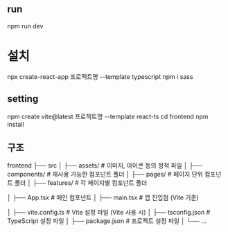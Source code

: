 ## run 
npm run dev

# 설치
npx create-react-app 프로젝트명 --template typescript
npm i sass

## setting
npm create vite@latest 프로젝트명 --template react-ts
cd frontend
npm install

## 구조
frontend
├── src
│   ├── assets/            # 이미지, 아이콘 등의 정적 파일
│   ├── components/        # 재사용 가능한 컴포넌트 폴더
│   ├── pages/             # 페이지 단위 컴포넌트 폴더
│   ├── features/          # 각 페이지별 컴포넌트 폴더

│   ├── App.tsx            # 메인 컴포넌트
│   ├── main.tsx           # 앱 진입점 (Vite 기준)

│   ├── vite.config.ts      # Vite 설정 파일 (Vite 사용 시)
│   ├── tsconfig.json       # TypeScript 설정 파일
│   ├── package.json        # 프로젝트 설정 파일
│   └── ...                

